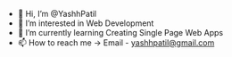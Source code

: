 - 👋 Hi, I’m @YashhPatil
- 👀 I’m interested in Web Development 
- 🌱 I’m currently learning Creating Single Page Web Apps
- 📫 How to reach me -> Email - yashhpatil@gmail.com

<!---
YashhPatil/YashhPatil is a ✨ special ✨ repository because its `README.md` (this file) appears on your GitHub profile.
You can click the Preview link to take a look at your changes.
--->

